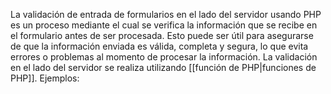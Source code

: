 La validación de entrada de formularios en el lado del servidor usando PHP es un proceso mediante el cual se verifica la información que se recibe en el formulario antes de ser procesada.
Esto puede ser útil para asegurarse de que la información enviada es válida, completa y segura, lo que evita errores o problemas al momento de procesar la información.
La validación en el lado del servidor se realiza utilizando [[función de PHP|funciones de PHP]].
Ejemplos:




